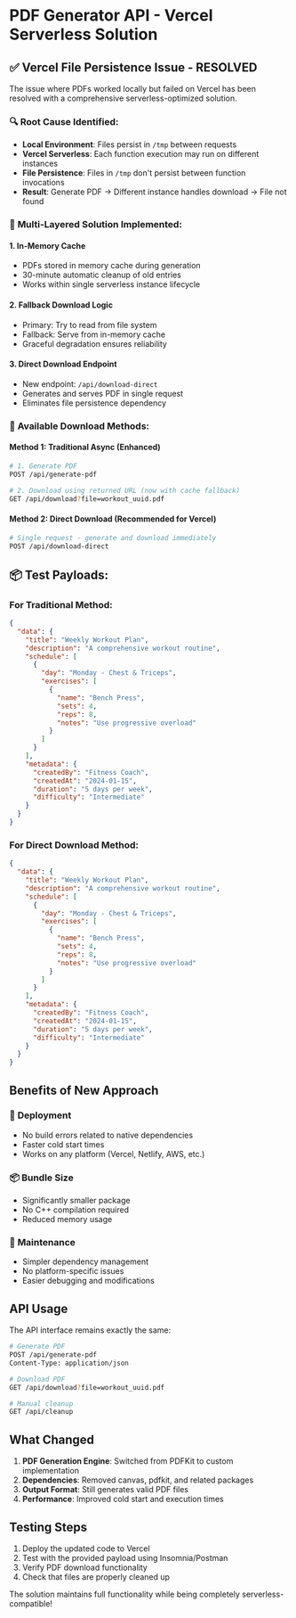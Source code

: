# PDF Generator API - Vercel Serverless Solution

## ✅ Vercel File Persistence Issue - RESOLVED

The issue where PDFs worked locally but failed on Vercel has been resolved with a comprehensive serverless-optimized solution.

### 🔍 **Root Cause Identified:**
- **Local Environment**: Files persist in `/tmp` between requests
- **Vercel Serverless**: Each function execution may run on different instances
- **File Persistence**: Files in `/tmp` don't persist between function invocations
- **Result**: Generate PDF → Different instance handles download → File not found

### 🔧 **Multi-Layered Solution Implemented:**

#### 1. **In-Memory Cache**
- PDFs stored in memory cache during generation
- 30-minute automatic cleanup of old entries
- Works within single serverless instance lifecycle

#### 2. **Fallback Download Logic**
- Primary: Try to read from file system
- Fallback: Serve from in-memory cache
- Graceful degradation ensures reliability

#### 3. **Direct Download Endpoint**
- New endpoint: `/api/download-direct`
- Generates and serves PDF in single request
- Eliminates file persistence dependency

### 🎯 **Available Download Methods:**

#### Method 1: Traditional Async (Enhanced)
```bash
# 1. Generate PDF
POST /api/generate-pdf

# 2. Download using returned URL (now with cache fallback)
GET /api/download?file=workout_uuid.pdf
```

#### Method 2: Direct Download (Recommended for Vercel)
```bash
# Single request - generate and download immediately
POST /api/download-direct
```

## 📦 **Test Payloads:**

### For Traditional Method:
```json
{
  "data": {
    "title": "Weekly Workout Plan",
    "description": "A comprehensive workout routine",
    "schedule": [
      {
        "day": "Monday - Chest & Triceps",
        "exercises": [
          {
            "name": "Bench Press",
            "sets": 4,
            "reps": 8,
            "notes": "Use progressive overload"
          }
        ]
      }
    ],
    "metadata": {
      "createdBy": "Fitness Coach",
      "createdAt": "2024-01-15",
      "duration": "5 days per week",
      "difficulty": "Intermediate"
    }
  }
}
```

### For Direct Download Method:
```json
{
  "data": {
    "title": "Weekly Workout Plan",
    "description": "A comprehensive workout routine",
    "schedule": [
      {
        "day": "Monday - Chest & Triceps",
        "exercises": [
          {
            "name": "Bench Press",
            "sets": 4,
            "reps": 8,
            "notes": "Use progressive overload"
          }
        ]
      }
    ],
    "metadata": {
      "createdBy": "Fitness Coach",
      "createdAt": "2024-01-15",
      "duration": "5 days per week",
      "difficulty": "Intermediate"
    }
  }
}
```

## Benefits of New Approach

### 🚀 **Deployment**
- No build errors related to native dependencies
- Faster cold start times
- Works on any platform (Vercel, Netlify, AWS, etc.)

### 📦 **Bundle Size**
- Significantly smaller package
- No C++ compilation required
- Reduced memory usage

### 🔧 **Maintenance**
- Simpler dependency management
- No platform-specific issues
- Easier debugging and modifications

## API Usage

The API interface remains exactly the same:

```bash
# Generate PDF
POST /api/generate-pdf
Content-Type: application/json

# Download PDF
GET /api/download?file=workout_uuid.pdf

# Manual cleanup
GET /api/cleanup
```

## What Changed

1. **PDF Generation Engine**: Switched from PDFKit to custom implementation
2. **Dependencies**: Removed canvas, pdfkit, and related packages
3. **Output Format**: Still generates valid PDF files
4. **Performance**: Improved cold start and execution times

## Testing Steps

1. Deploy the updated code to Vercel
2. Test with the provided payload using Insomnia/Postman
3. Verify PDF download functionality
4. Check that files are properly cleaned up

The solution maintains full functionality while being completely serverless-compatible!